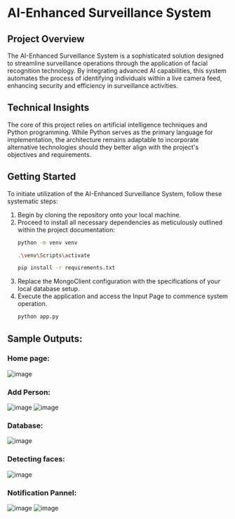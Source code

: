 # AI-Enhanced Surveillance System

## Project Overview

The AI-Enhanced Surveillance System is a sophisticated solution designed to streamline surveillance operations through the application of facial recognition technology. By integrating advanced AI capabilities, this system automates the process of identifying individuals within a live camera feed, enhancing security and efficiency in surveillance activities.

## Technical Insights

The core of this project relies on artificial intelligence techniques and Python programming. While Python serves as the primary language for implementation, the architecture remains adaptable to incorporate alternative technologies should they better align with the project's objectives and requirements.

## Getting Started

To initiate utilization of the AI-Enhanced Surveillance System, follow these systematic steps:

1. Begin by cloning the repository onto your local machine.
2. Proceed to install all necessary dependencies as meticulously outlined within the project documentation:
   ```bash
   python -m venv venv
   ```
   ```bash
   .\venv\Scripts\activate
   ```
   ```bash
   pip install -r requirements.txt
   ```
3. Replace the MongoClient configuration with the specifications of your local database setup.
4. Execute the application and access the Input Page to commence system operation.
   ```bash
   python app.py
   ```
## Sample Outputs:
### Home page:
![image](https://github.com/pvchaitanya8/AI_Enhanced_Surveillance/assets/93573686/6a24e7ad-b212-4bce-bf4b-abd70f287a5e)
### Add Person:
![image](https://github.com/pvchaitanya8/AI_Enhanced_Surveillance/assets/93573686/d749ba3f-c6ca-4c3e-b11f-05c8f725009b)
![image](https://github.com/pvchaitanya8/AI_Enhanced_Surveillance/assets/93573686/989b0227-64d7-4c4d-b51f-bd1083a59186)
### Database:
![image](https://github.com/pvchaitanya8/AI_Enhanced_Surveillance/assets/93573686/8243b19d-4f31-4397-ac78-ec3842f9e7f9)
### Detecting faces:
![image](https://github.com/pvchaitanya8/AI_Enhanced_Surveillance/assets/93573686/37dd9ee3-9c2e-4de8-a6b3-637ac8f532ba)
### Notification Pannel:
![image](https://github.com/pvchaitanya8/AI_Enhanced_Surveillance/assets/93573686/fb251b36-b7e0-4be9-86ad-3b5135e3ae44)
![image](https://github.com/pvchaitanya8/AI_Enhanced_Surveillance/assets/79616131/aef7fc48-1305-4d2d-81ce-8d0a76dec948)

